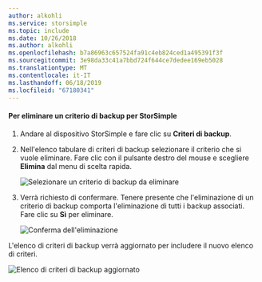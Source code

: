 ```yaml
---
author: alkohli
ms.service: storsimple
ms.topic: include
ms.date: 10/26/2018
ms.author: alkohli
ms.openlocfilehash: b7a86963c657524fa91c4eb824ced1a495391f3f
ms.sourcegitcommit: 3e98da33c41a7bbd724f644ce7dedee169eb5028
ms.translationtype: MT
ms.contentlocale: it-IT
ms.lasthandoff: 06/18/2019
ms.locfileid: "67180341"
---
```

#### <a name="to-delete-a-storsimple-backup-policy"></a>Per eliminare un criterio di backup per StorSimple

1. Andare al dispositivo StorSimple e fare clic su **Criteri di backup**.

2. Nell'elenco tabulare di criteri di backup selezionare il criterio che si vuole eliminare. Fare clic con il pulsante destro del mouse e scegliere **Elimina** dal menu di scelta rapida.

    ![Selezionare un criterio di backup da eliminare](./media/storsimple-8000-delete-backup-policy/deletebupol1.png)

3. Verrà richiesto di confermare. Tenere presente che l'eliminazione di un criterio di backup comporta l'eliminazione di tutti i backup associati. Fare clic su **Sì** per eliminare.

    ![Conferma dell'eliminazione](./media/storsimple-8000-delete-backup-policy/deletebupol2.png)

L'elenco di criteri di backup verrà aggiornato per includere il nuovo elenco di criteri.

![Elenco di criteri di backup aggiornato](./media/storsimple-8000-delete-backup-policy/deletebupol5.png)